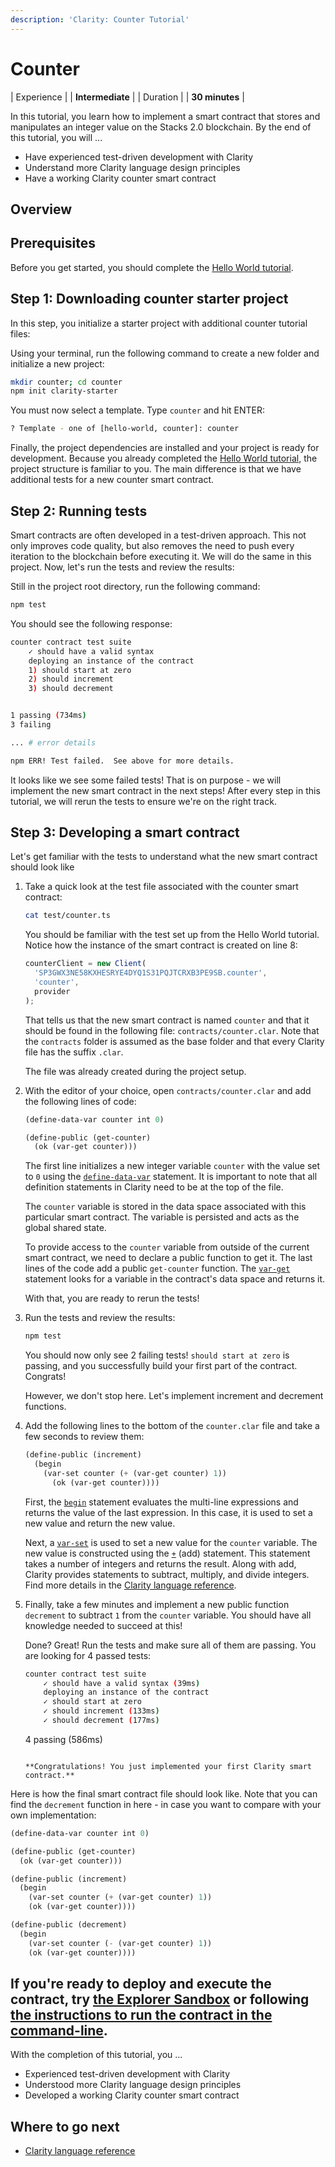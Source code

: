 ```yaml
---
description: 'Clarity: Counter Tutorial'
---
```


# Counter

| Experience | | **Intermediate** |
| Duration | | **30 minutes** |

In this tutorial, you learn how to implement a smart contract that stores and manipulates an integer value on the Stacks 2.0 blockchain. By the end of this tutorial, you will ...

- Have experienced test-driven development with Clarity
- Understand more Clarity language design principles
- Have a working Clarity counter smart contract

## Overview

## Prerequisites

Before you get started, you should complete the [Hello World tutorial](tutorial).

## Step 1: Downloading counter starter project

In this step, you initialize a starter project with additional counter tutorial files:

Using your terminal, run the following command to create a new folder and initialize a new project:

```bash
mkdir counter; cd counter
npm init clarity-starter
```

You must now select a template. Type `counter` and hit ENTER:

```bash
? Template - one of [hello-world, counter]: counter
```

Finally, the project dependencies are installed and your project is ready for development. Because you already completed the [Hello World tutorial](tutorial), the project structure is familiar to you. The main difference is that we have additional tests for a new counter smart contract.

## Step 2: Running tests

Smart contracts are often developed in a test-driven approach. This not only improves code quality, but also removes the need to push every iteration to the blockchain before executing it. We will do the same in this project. Now, let's run the tests and review the results:

Still in the project root directory, run the following command:

```bash
npm test
```

You should see the following response:

```bash
counter contract test suite
    ✓ should have a valid syntax
    deploying an instance of the contract
    1) should start at zero
    2) should increment
    3) should decrement


1 passing (734ms)
3 failing

... # error details

npm ERR! Test failed.  See above for more details.
```

It looks like we see some failed tests! That is on purpose - we will implement the new smart contract in the next steps! After every step in this tutorial, we will rerun the tests to ensure we're on the right track.

## Step 3: Developing a smart contract

Let's get familiar with the tests to understand what the new smart contract should look like

1. Take a quick look at the test file associated with the counter smart contract:

   ```bash
   cat test/counter.ts
   ```

   You should be familiar with the test set up from the Hello World tutorial. Notice how the instance of the smart contract is created on line 8:

   ```js
   counterClient = new Client(
     'SP3GWX3NE58KXHESRYE4DYQ1S31PQJTCRXB3PE9SB.counter',
     'counter',
     provider
   );
   ```

   That tells us that the new smart contract is named `counter` and that it should be found in the following file: `contracts/counter.clar`. Note that the `contracts` folder is assumed as the base folder and that every Clarity file has the suffix `.clar`.

   The file was already created during the project setup.

2. With the editor of your choice, open `contracts/counter.clar` and add the following lines of code:

   ```cl
   (define-data-var counter int 0)

   (define-public (get-counter)
     (ok (var-get counter)))
   ```

   The first line initializes a new integer variable `counter` with the value set to `0` using the [`define-data-var`](https://docs.blockstack.org/core/smart/clarityref#define-data-var) statement. It is important to note that all definition statements in Clarity need to be at the top of the file.

   The `counter` variable is stored in the data space associated with this particular smart contract. The variable is persisted and acts as the global shared state.

   To provide access to the `counter` variable from outside of the current smart contract, we need to declare a public function to get it. The last lines of the code add a public `get-counter` function. The [`var-get`](https://docs.blockstack.org/core/smart/clarityref#var-get) statement looks for a variable in the contract's data space and returns it.

   With that, you are ready to rerun the tests!

3. Run the tests and review the results:

   ```bash
   npm test
   ```

   You should now only see 2 failing tests! `should start at zero` is passing, and you successfully build your first part of the contract. Congrats!

   However, we don't stop here. Let's implement increment and decrement functions.

4. Add the following lines to the bottom of the `counter.clar` file and take a few seconds to review them:

   ```cl
   (define-public (increment)
     (begin
       (var-set counter (+ (var-get counter) 1))
         (ok (var-get counter))))
   ```

   First, the [`begin`](https://docs.blockstack.org/core/smart/clarityref#begin) statement evaluates the multi-line expressions and returns the value of the last expression. In this case, it is used to set a new value and return the new value.

   Next, a [`var-set`](https://docs.blockstack.org/core/smart/clarityref#var-set) is used to set a new value for the `counter` variable. The new value is constructed using the [`+`](https://docs.blockstack.org/core/smart/clarityref#-add) (add) statement. This statement takes a number of integers and returns the result. Along with add, Clarity provides statements to subtract, multiply, and divide integers. Find more details in the [Clarity language reference](https://docs.blockstack.org/core/smart/clarityref).

5. Finally, take a few minutes and implement a new public function `decrement` to subtract `1` from the `counter` variable. You should have all knowledge needed to succeed at this!

   Done? Great! Run the tests and make sure all of them are passing. You are looking for 4 passed tests:

   ```bash
   counter contract test suite
       ✓ should have a valid syntax (39ms)
       deploying an instance of the contract
       ✓ should start at zero
       ✓ should increment (133ms)
       ✓ should decrement (177ms)
   ```


    4 passing (586ms)
    ```

    **Congratulations! You just implemented your first Clarity smart contract.**

Here is how the final smart contract file should look like. Note that you can find the `decrement` function in here - in case you want to compare with your own implementation:

```cl
(define-data-var counter int 0)

(define-public (get-counter)
  (ok (var-get counter)))

(define-public (increment)
  (begin
    (var-set counter (+ (var-get counter) 1))
    (ok (var-get counter))))

(define-public (decrement)
  (begin
    (var-set counter (- (var-get counter) 1))
    (ok (var-get counter))))
```

## If you're ready to deploy and execute the contract, try [the Explorer Sandbox](tutorial.html#access-the-explorer-sandbox) or following [the instructions to run the contract in the command-line](tutorial.html#get-familiar-with-cli-optional).

With the completion of this tutorial, you ...

- Experienced test-driven development with Clarity
- Understood more Clarity language design principles
- Developed a working Clarity counter smart contract

## Where to go next

- <a href="clarityRef.html">Clarity language reference</a>

